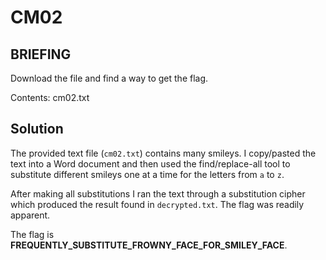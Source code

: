# CM02
## BRIEFING
Download the file and find a way to get the flag.

Contents: cm02.txt

## Solution

The provided text file (`cm02.txt`) contains many smileys. I copy/pasted the text into a Word document and then used the find/replace-all tool to substitute different smileys one at a time for the letters from `a` to `z`.

After making all substitutions I ran the text through a substitution cipher which produced the result found in `decrypted.txt`. The flag was readily apparent.

The flag is **FREQUENTLY_SUBSTITUTE_FROWNY_FACE_FOR_SMILEY_FACE**.
